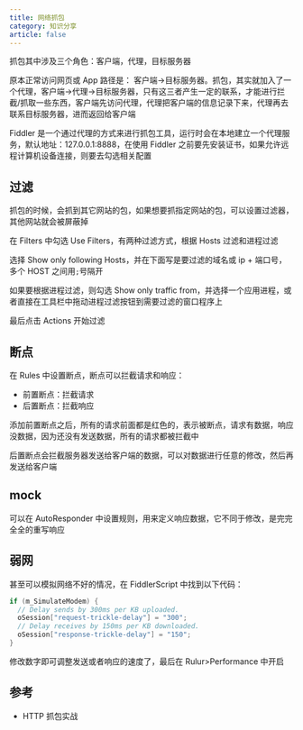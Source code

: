 ```yaml
---
title: 网络抓包
category: 知识分享
article: false
---
```


抓包其中涉及三个角色：客户端，代理，目标服务器

原本正常访问网页或 App 路径是： 客户端->目标服务器。抓包，其实就加入了一个代理，客户端->代理->目标服务器，只有这三者产生一定的联系，才能进行拦截/抓取一些东西，客户端先访问代理，代理把客户端的信息记录下来，代理再去联系目标服务器，进而返回给客户端

Fiddler 是一个通过代理的方式来进行抓包工具，运行时会在本地建立一个代理服务，默认地址：127.0.0.1:8888，在使用 Fiddler 之前要先安装证书，如果允许远程计算机设备连接，则要去勾选相关配置

## 过滤

抓包的时候，会抓到其它网站的包，如果想要抓指定网站的包，可以设置过滤器，其他网站就会被屏蔽掉

在 Filters 中勾选 Use Filters，有两种过滤方式，根据 Hosts 过滤和进程过滤

选择 Show only following Hosts，并在下面写是要过滤的域名或 ip + 端口号，多个 HOST 之间用`;`号隔开

如果要根据进程过滤，则勾选 Show only traffic from，并选择一个应用进程，或者直接在工具栏中拖动进程过滤按钮到需要过滤的窗口程序上

最后点击 Actions 开始过滤

## 断点

在 Rules 中设置断点，断点可以拦截请求和响应：

+ 前置断点：拦截请求
+ 后置断点：拦截响应

添加前置断点之后，所有的请求前面都是红色的，表示被断点，请求有数据，响应没数据，因为还没有发送数据，所有的请求都被拦截中

后置断点会拦截服务器发送给客户端的数据，可以对数据进行任意的修改，然后再发送给客户端

## mock

可以在 AutoResponder 中设置规则，用来定义响应数据，它不同于修改，是完完全全的重写响应

## 弱网

甚至可以模拟网络不好的情况，在 FiddlerScript 中找到以下代码：

```java
if (m_SimulateModem) {
  // Delay sends by 300ms per KB uploaded.
  oSession["request-trickle-delay"] = "300"; 
  // Delay receives by 150ms per KB downloaded.
  oSession["response-trickle-delay"] = "150"; 
}
```

修改数字即可调整发送或者响应的速度了，最后在 Rulur>Performance 中开启

## 参考

+ HTTP 抓包实战
